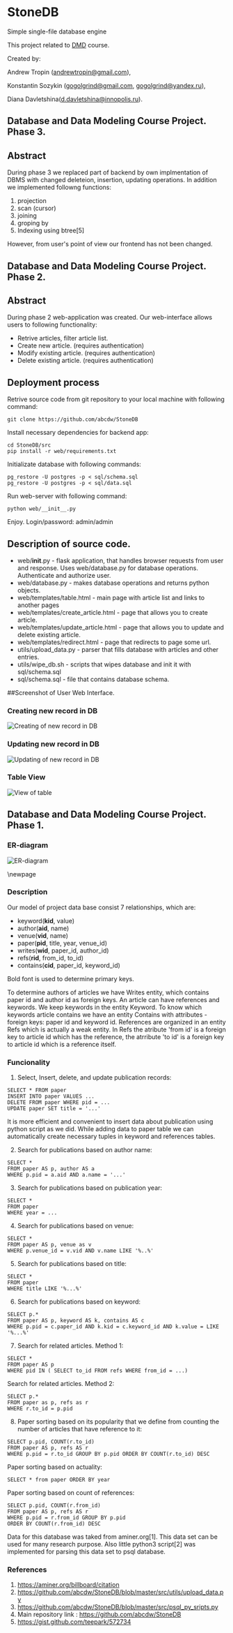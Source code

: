 # StoneDB 
Simple single-file database engine

This project related to [DMD](https://github.com/abcdw/inno/tree/master/DMD) course.

Created by:

Andrew Tropin (andrewtropin@gmail.com),

Konstantin Sozykin (gogolgrind@gmail.com, gogolgrind@yandex.ru),

Diana Davletshina(d.davletshina@innopolis.ru).

## Database and Data Modeling Course Project. Phase  3.

## Abstract 
During phase 3 we replaced part of backend by own implmentation of DBMS with changed deleteion, insertion, updating operations. In addition we implemented followng functions:
1. projection
2. scan (cursor)
3. joining
4. groping by
5. Indexing using btree[5]

However, from user's point of view our frontend has not been changed.

## Database and Data Modeling Course Project. Phase  2.

## Abstract 

During phase 2 web-application was created. Our web-interface allows users to following functionality:

* Retrive articles, filter article list.
* Create new article. (requires authentication)
* Modify existing article. (requires authentication)
* Delete existing article. (requires authentication)

## Deployment process

Retrive source code from git repository to your local machine with following command:
```
git clone https://github.com/abcdw/StoneDB
```

Install necessary dependencies for backend app:
```
cd StoneDB/src
pip install -r web/requirements.txt
```

Initializate database with following commands:
```
pg_restore -U postgres -p < sql/schema.sql
pg_restore -U postgres -p < sql/data.sql
```

Run web-server with following command:
```
python web/__init__.py
```

Enjoy. Login/password: admin/admin 

## Description of source code.

* web/__init__.py - flask application, that handles browser requests from user and response. Uses web/database.py for database operations. Authenticate and authorize user.
* web/database.py - makes database operations and returns python objects.
* web/templates/table.html - main page with article list and links to another pages
* web/templates/create_article.html - page that allows you to create article.
* web/templates/update_article.html - page that allows you to update and delete existing article.
* web/templates/redirect.html - page that redirects to page some url.
* utils/upload_data.py - parser that fills database with articles and other entries.
* utils/wipe_db.sh - scripts that wipes database and init it with sql/schema.sql
* sql/schema.sql - file that contains database schema.

##Screenshot of User Web Interface.
### Creating  new record in DB
![Creating of new record in DB](https://raw.githubusercontent.com/abcdw/StoneDB/master/pics/create_article.png)
### Updating new record in DB
![Updating of new record in DB](https://raw.githubusercontent.com/abcdw/StoneDB/master/pics/update_article.png)
### Table View
![View of table](https://raw.githubusercontent.com/abcdw/StoneDB/master/pics/table.png)

## Database and Data Modeling Course Project. Phase  1.

### ER-diagram
![ER-diagram](https://raw.githubusercontent.com/abcdw/StoneDB/master/report/pics/er_diag.jpg)

\newpage

### Description
Our model of project data base consist 7 relationships, which are:

* keyword(__kid__, value)
* author(__aid__, name)
* venue(__vid__, name)
* paper(__pid__, title, year, venue_id)
* writes(__wid__, paper_id, author_id)
* refs(__rid__, from_id, to_id)
* contains(__cid__, paper_id, keyword_id)

Bold font is used to determine primary keys. 

To determine authors of articles we have Writes entity, which contains paper id and author id as foreign keys.
An article can have references and keywords. We keep keywords in the entity Keyword. To know which keywords article contains we have an entity Contains with attributes - foreign keys: paper id and keyword id. References are organized in an entity Refs which is actually a weak entity. In Refs the atribute 'from id' is a foreign key to article id which has the reference,  the atrribute 'to id' is  a foreign key to article id which is a reference itself.



### Funcionality

1. Select, Insert, delete, and update publication records:
```
SELECT * FROM paper 
INSERT INTO paper VALUES ...
DELETE FROM paper WHERE pid = ...
UPDATE paper SET title = '...' 
```

It is more efficient and convenient to insert data about publication using python script as we did. While adding data to paper table we can automatically create necessary tuples in keyword and references tables.

2. Search for publications based on author name:
```
SELECT * 
FROM paper AS p, author AS a 
WHERE p.pid = a.aid AND a.name = '...'
```
3. Search for publications based on publication year:
```
SELECT * 
FROM paper 
WHERE year = ...
```
4. Search for publications based on venue:
```
SELECT * 
FROM paper AS p, venue as v 
WHERE p.venue_id = v.vid AND v.name LIKE '%..%'
```
5. Search for publications based on title:
```
SELECT * 
FROM paper 
WHERE title LIKE '%...%'
```
6. Search for publications based on keyword:
```
SELECT p.* 
FROM paper AS p, keyword AS k, contains AS c 
WHERE p.pid = c.paper_id AND k.kid = c.keyword_id AND k.value = LIKE '%...%'
```
7. Search for related articles. Method 1:
```
SELECT * 
FROM paper AS p 
WHERE pid IN ( SELECT to_id FROM refs WHERE from_id = ...)
```
Search for related articles. Method 2:
```
SELECT p.* 
FROM paper as p, refs as r 
WHERE r.to_id = p.pid
```
8. Paper sorting based on its popularity that we define from counting the number of articles that have reference to it:
```
SELECT p.pid, COUNT(r.to_id) 
FROM paper AS p, refs AS r 
WHERE p.pid = r.to_id GROUP BY p.pid ORDER BY COUNT(r.to_id) DESC
```
Paper sorting based on actuality:
```
SELECT * from paper ORDER BY year
```
Paper sorting based on count of references:
```
SELECT p.pid, COUNT(r.from_id) 
FROM paper AS p, refs AS r 
WHERE p.pid = r.from_id GROUP BY p.pid 
ORDER BY COUNT(r.from_id) DESC
```


Data for this database was taked from aminer.org[1]. This data set can be used for many research purpose. Also little python3 script[2] was implemented for parsing this data set to psql database.


### References
1. https://aminer.org/billboard/citation
2. https://github.com/abcdw/StoneDB/blob/master/src/utils/upload_data.py
3. https://github.com/abcdw/StoneDB/blob/master/src/psql_py_sripts.py
4. Main repository link : https://github.com/abcdw/StoneDB
5. https://gist.github.com/teepark/572734
